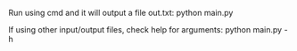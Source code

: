 Run using cmd and it will output a file out.txt:
python main.py

If using other input/output files, check help for arguments:
python main.py -h
